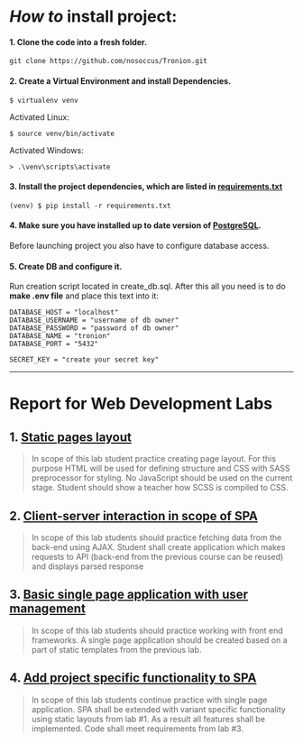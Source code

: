 # _How to_ install project:

#### 1. Clone the code into a fresh folder.
    git clone https://github.com/nosoccus/Tronion.git
    
#### 2. Create a Virtual Environment and install Dependencies.
    
    $ virtualenv venv
    
Activated Linux: 
    
    $ source venv/bin/activate

Activated Windows:
    
    > .\venv\scripts\activate
    
#### 3. Install the project dependencies, which are listed in [requirements.txt](https://github.com/nosoccus/Tronion/blob/master/requirements.txt)
    
    (venv) $ pip install -r requirements.txt
    
#### 4. Make sure you have installed up to date version of [PostgreSQL](https://www.postgresql.org/download/).
Before launching project you also have to configure database access.

#### 5. Create DB and configure it.
Run creation script located in create_db.sql.
After this all you need is to do **make .env file** and place this text into it:

    DATABASE_HOST = "localhost"
    DATABASE_USERNAME = "username of db owner"
    DATABASE_PASSWORD = "password of db owner"
    DATABASE_NAME = "tronion"
    DATABASE_PORT = "5432"

    SECRET_KEY = "create your secret key"


----

# Report for Web Development Labs

## 1. [Static pages layout](https://github.com/nosoccus/Tronion/tree/master/WebDevelopment/Lab1)
> In scope of this lab student practice creating page layout. For this purpose HTML will be used
> for defining structure and CSS with SASS preprocessor for styling. No JavaScript should 
> be used on the current stage. Student should show a teacher how SCSS is compiled to CSS.

## 2. [Client-server interaction in scope of SPA](https://github.com/nosoccus/Tronion/tree/master/WebDevelopment/Lab2)
> In scope of this lab students should practice fetching data from the back-end using AJAX.
> Student shall create application which makes requests to API (back-end from the previous 
> course can be reused) and displays parsed response

## 3. [Basic single page application with user management](https://github.com/nosoccus/Tronion/tree/master/WebDevelopment/Lab3)
> In scope of this lab students should practice working with front end frameworks. A single page
> application should be created based on a part of static templates from the previous lab.

## 4. [Add project specific functionality to SPA](https://github.com/nosoccus/Tronion/tree/master/WebDevelopment/Lab4)
> In scope of this lab students continue practice with single page application. SPA shall be
> extended with variant specific functionality using static layouts from lab #1. As a result 
> all features shall be implemented. Code shall meet requirements from lab #3.
